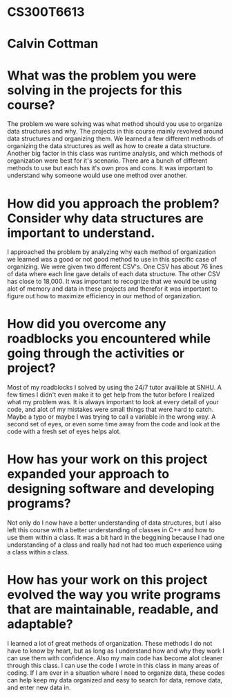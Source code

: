 # CS300T6613
# Calvin Cottman

# What was the problem you were solving in the projects for this course?
The problem we were solving was what method should you use to organize data structures and why. The projects in this course mainly revolved around data structures and organizing them. We learned a few different methods of organizing the data structures as well as how to create a data structure. Another big factor in this class was runtime analysis, and which methods of organization were best for it's scenario. There are a bunch of different methods to use but each has it's own pros and cons. It was important to understand why someone would use one method over another.

# How did you approach the problem? Consider why data structures are important to understand.
I approached the problem by analyzing why each method of organization we learned was a good or not good method to use in this specific case of organizing. We were given two different CSV's. One CSV has about 76 lines of data where each line gave details of each data structure. The other CSV has close to 18,000. It was important to recognize that we would be using alot of memory and data in these projects and therefor it was important to figure out how to maximize efficiency in our method of organization.

# How did you overcome any roadblocks you encountered while going through the activities or project?
Most of my roadblocks I solved by using the 24/7 tutor availible at SNHU. A few times I didn't even make it to get help from the tutor before I realized what my problem was. It is always important to look at every detail of your code, and alot of my mistakes were small things that were hard to catch. Maybe a typo or maybe I was trying to call a variable in the wrong way. A second set of eyes, or even some time away from the code and look at the code with a fresh set of eyes helps alot.

# How has your work on this project expanded your approach to designing software and developing programs?
Not only do I now have a better understanding of data structures, but I also left this course with a better understanding of classes in C++ and how to use them within a class. It was a bit hard in the beggining because I had one understanding of a class and really had not had too much experience using a class within a class. 

# How has your work on this project evolved the way you write programs that are maintainable, readable, and adaptable?
I learned a lot of great methods of organization. These methods I do not have to know by heart, but as long as I understand how and why they work I can use them with confidence. Also my main code has become alot cleaner through this class. I can use the code I wrote in this class in many areas of coding. If I am ever in a situation where I need to organize data, these codes can help keep my data organized and easy to search for data, remove data, and enter new data in. 
